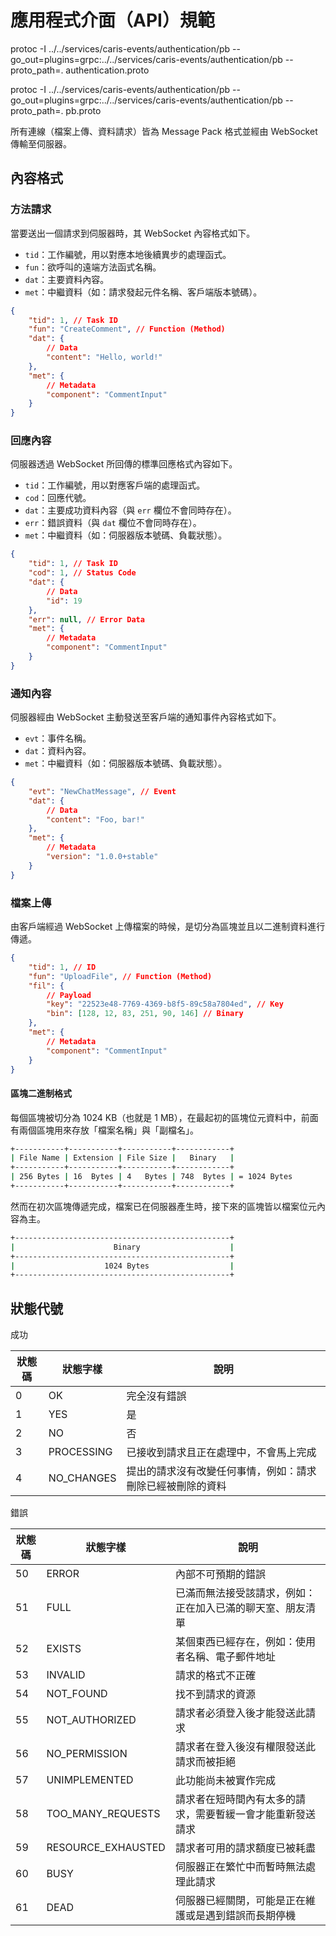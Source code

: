 # 應用程式介面（API）規範

protoc -I ../../services/caris-events/authentication/pb --go_out=plugins=grpc:../../services/caris-events/authentication/pb --proto_path=. authentication.proto

protoc -I ../../services/caris-events/authentication/pb --go_out=plugins=grpc:../../services/caris-events/authentication/pb --proto_path=. pb.proto

所有連線（檔案上傳、資料請求）皆為 Message Pack 格式並經由 WebSocket 傳輸至伺服器。

## 內容格式

### 方法請求

當要送出一個請求到伺服器時，其 WebSocket 內容格式如下。

-   `tid`：工作編號，用以對應本地後續異步的處理函式。
-   `fun`：欲呼叫的遠端方法函式名稱。
-   `dat`：主要資料內容。
-   `met`：中繼資料（如：請求發起元件名稱、客戶端版本號碼）。

```json
{
    "tid": 1, // Task ID
    "fun": "CreateComment", // Function (Method)
    "dat": {
        // Data
        "content": "Hello, world!"
    },
    "met": {
        // Metadata
        "component": "CommentInput"
    }
}
```

### 回應內容

伺服器透過 WebSocket 所回傳的標準回應格式內容如下。

-   `tid`：工作編號，用以對應客戶端的處理函式。
-   `cod`：回應代號。
-   `dat`：主要成功資料內容（與 `err` 欄位不會同時存在）。
-   `err`：錯誤資料（與 `dat` 欄位不會同時存在）。
-   `met`：中繼資料（如：伺服器版本號碼、負載狀態）。

```json
{
    "tid": 1, // Task ID
    "cod": 1, // Status Code
    "dat": {
        // Data
        "id": 19
    },
    "err": null, // Error Data
    "met": {
        // Metadata
        "component": "CommentInput"
    }
}
```

### 通知內容

伺服器經由 WebSocket 主動發送至客戶端的通知事件內容格式如下。

-   `evt`：事件名稱。
-   `dat`：資料內容。
-   `met`：中繼資料（如：伺服器版本號碼、負載狀態）。

```json
{
    "evt": "NewChatMessage", // Event
    "dat": {
        // Data
        "content": "Foo, bar!"
    },
    "met": {
        // Metadata
        "version": "1.0.0+stable"
    }
}
```

### 檔案上傳

由客戶端經過 WebSocket 上傳檔案的時候，是切分為區塊並且以二進制資料進行傳遞。

```json
{
    "tid": 1, // ID
    "fun": "UploadFile", // Function (Method)
    "fil": {
        // Payload
        "key": "22523e48-7769-4369-b8f5-89c58a7804ed", // Key
        "bin": [128, 12, 83, 251, 90, 146] // Binary
    },
    "met": {
        // Metadata
        "component": "CommentInput"
    }
}
```

#### 區塊二進制格式

每個區塊被切分為 1024 KB（也就是 1 MB），在最起初的區塊位元資料中，前面有兩個區塊用來存放「檔案名稱」與「副檔名」。

```bash
+-----------+-----------+-----------+------------+
| File Name | Extension | File Size |   Binary   |
+-----------+-----------+-----------+------------+
| 256 Bytes | 16  Bytes | 4   Bytes | 748  Bytes | = 1024 Bytes
+-----------+-----------+-----------+------------+
```

然而在初次區塊傳遞完成，檔案已在伺服器產生時，接下來的區塊皆以檔案位元內容為主。

```bash
+------------------------------------------------+
|                      Binary                    |
+------------------------------------------------+
|                    1024 Bytes                  |
+------------------------------------------------+
```

## 狀態代號

成功

| 狀態碼 | 狀態字樣   | 說明                                                       |
| ------ | ---------- | ---------------------------------------------------------- |
| 0      | OK         | 完全沒有錯誤                                               |
| 1      | YES        | 是                                                         |
| 2      | NO         | 否                                                         |
| 3      | PROCESSING | 已接收到請求且正在處理中，不會馬上完成                     |
| 4      | NO_CHANGES | 提出的請求沒有改變任何事情，例如：請求刪除已經被刪除的資料 |

錯誤

| 狀態碼 | 狀態字樣           | 說明                                                       |
| ------ | ------------------ | ---------------------------------------------------------- |
| 50     | ERROR              | 內部不可預期的錯誤                                         |
| 51     | FULL               | 已滿而無法接受該請求，例如：正在加入已滿的聊天室、朋友清單 |
| 52     | EXISTS             | 某個東西已經存在，例如：使用者名稱、電子郵件地址           |
| 53     | INVALID            | 請求的格式不正確                                           |
| 54     | NOT_FOUND          | 找不到請求的資源                                           |
| 55     | NOT_AUTHORIZED     | 請求者必須登入後才能發送此請求                             |
| 56     | NO_PERMISSION      | 請求者在登入後沒有權限發送此請求而被拒絕                   |
| 57     | UNIMPLEMENTED      | 此功能尚未被實作完成                                       |
| 58     | TOO_MANY_REQUESTS  | 請求者在短時間內有太多的請求，需要暫緩一會才能重新發送請求 |
| 59     | RESOURCE_EXHAUSTED | 請求者可用的請求額度已被耗盡                               |
| 60     | BUSY               | 伺服器正在繁忙中而暫時無法處理此請求                       |
| 61     | DEAD               | 伺服器已經關閉，可能是正在維護或是遇到錯誤而長期停機       |
